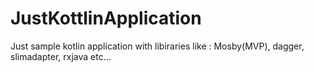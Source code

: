# JustKottlinApplication
Just sample kotlin application with libiraries like : Mosby(MVP), dagger, slimadapter, rxjava etc...
